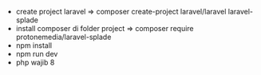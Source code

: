 - create project laravel => composer create-project laravel/laravel laravel-splade 
- install composer di folder project => composer require protonemedia/laravel-splade
- npm install 
- npm run dev
- php wajib 8

